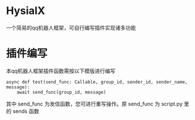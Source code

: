 # HysialX
一个简易的qq机器人框架，可自行编写插件实现诸多功能
# 插件编写
本qq机器人框架插件函数需按以下模版进行编写
<pre><code>async def test(send_func: Callable, group_id, sender_id, sender_name, message):
    await send_func(group_id, message)
</code></pre>
其中 send_func 为发信函数，您可进行重写操作。原 send_func 为 script.py 里的 sends 函数
